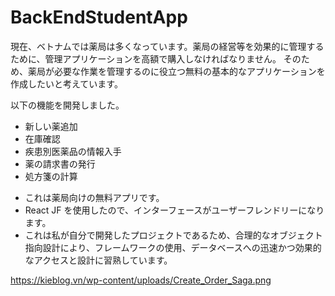 # BackEndStudentApp

現在、ベトナムでは薬局は多くなっています。薬局の経営等を効果的に管理するために、管理アプリケーションを高額で購入しなければなりません。
そのため、薬局が必要な作業を管理するのに役立つ無料の基本的なアプリケーションを作成したいと考えています。

以下の機能を開発しました。
+ 新しい薬追加
+ 在庫確認
+ 疾患別医薬品の情報入手
+ 薬の請求書の発行
+ 処方箋の計算

- これは薬局向けの無料アプリです。
- React JF を使用したので、インターフェースがユーザーフレンドリーになります。
- これは私が自分で開発したプロジェクトであるため、合理的なオブジェクト指向設計により、フレームワークの使用、データベースへの迅速かつ効果的なアクセスと設計に習熟しています。

https://kieblog.vn/wp-content/uploads/Create_Order_Saga.png
